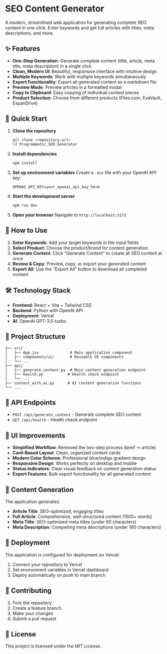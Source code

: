 # SEO Content Generator

A modern, streamlined web application for generating complete SEO content in one click. Enter keywords and get full articles with titles, meta descriptions, and more.

## ✨ Features

- **One-Step Generation**: Generate complete content (title, article, meta title, meta description) in a single click
- **Clean, Modern UI**: Beautiful, responsive interface with intuitive design
- **Multiple Keywords**: Work with multiple keywords simultaneously
- **Export Functionality**: Export all generated content as a markdown file
- **Preview Mode**: Preview articles in a formatted modal
- **Copy to Clipboard**: Easy copying of individual content pieces
- **Product Selection**: Choose from different products (Files.com, ExaVault, ExpanDrive)

## 🚀 Quick Start

1. **Clone the repository**
   ```bash
   git clone <repository-url>
   cd Programmatic_SEO_Generator
   ```

2. **Install dependencies**
   ```bash
   npm install
   ```

3. **Set up environment variables**
   Create a `.env` file with your OpenAI API key:
   ```
   OPENAI_API_KEY=your_openai_api_key_here
   ```

4. **Start the development server**
   ```bash
   npm run dev
   ```

5. **Open your browser**
   Navigate to `http://localhost:5173`

## 🎯 How to Use

1. **Enter Keywords**: Add your target keywords in the input fields
2. **Select Product**: Choose the product/brand for content generation
3. **Generate Content**: Click "Generate Content" to create all SEO content at once
4. **Review & Copy**: Preview, copy, or export your generated content
5. **Export All**: Use the "Export All" button to download all completed content

## 🛠️ Technology Stack

- **Frontend**: React + Vite + Tailwind CSS
- **Backend**: Python with OpenAI API
- **Deployment**: Vercel
- **AI**: OpenAI GPT-3.5-turbo

## 📁 Project Structure

```
├── src/
│   ├── App.jsx              # Main application component
│   ├── components/ui/       # Reusable UI components
│   └── ...
├── api/
│   ├── generate_content.py  # Main content generation endpoint
│   ├── health.py           # Health check endpoint
│   └── ...
├── content_with_ai.py      # AI content generation functions
└── ...
```

## 🔧 API Endpoints

- `POST /api/generate_content` - Generate complete SEO content
- `GET /api/health` - Health check endpoint

## 🎨 UI Improvements

- **Simplified Workflow**: Removed the two-step process (brief → article)
- **Card-Based Layout**: Clean, organized content cards
- **Modern Color Scheme**: Professional blue/indigo gradient design
- **Responsive Design**: Works perfectly on desktop and mobile
- **Status Indicators**: Clear visual feedback on content generation status
- **Export Features**: Bulk export functionality for all generated content

## 📝 Content Generation

The application generates:
- **Article Title**: SEO-optimized, engaging titles
- **Full Article**: Comprehensive, well-structured content (1500+ words)
- **Meta Title**: SEO-optimized meta titles (under 60 characters)
- **Meta Description**: Compelling meta descriptions (under 160 characters)

## 🚀 Deployment

The application is configured for deployment on Vercel:

1. Connect your repository to Vercel
2. Set environment variables in Vercel dashboard
3. Deploy automatically on push to main branch

## 🤝 Contributing

1. Fork the repository
2. Create a feature branch
3. Make your changes
4. Submit a pull request

## 📄 License

This project is licensed under the MIT License.
